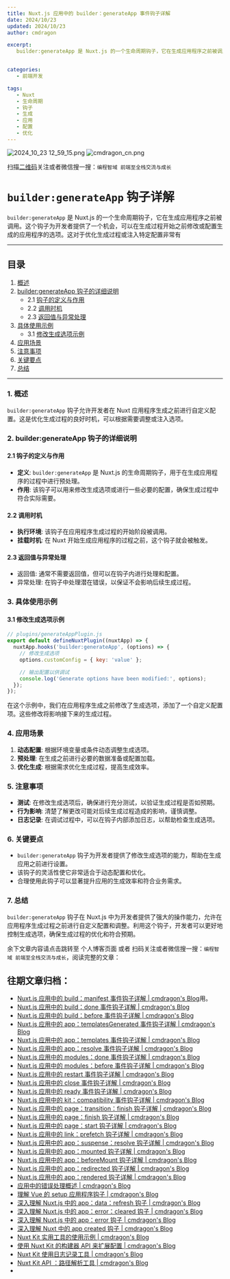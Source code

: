 ```yaml
---
title: Nuxt.js 应用中的 builder：generateApp 事件钩子详解
date: 2024/10/23
updated: 2024/10/23
author: cmdragon

excerpt:
   builder:generateApp 是 Nuxt.js 的一个生命周期钩子，它在生成应用程序之前被调用。这个钩子为开发者提供了一个机会，可以在生成过程开始之前修改或配置生成的应用程序的选项。这对于优化生成过程或注入特定配置非常有


categories:
   - 前端开发

tags:
   - Nuxt
   - 生命周期
   - 钩子
   - 生成
   - 应用
   - 配置
   - 优化
---
```


<img src="https://static.amd794.com/blog/images/2024_10_23 12_59_15.png@blog" title="2024_10_23 12_59_15.png" alt="2024_10_23 12_59_15.png"/>

<img src="https://static.amd794.com/blog/images/cmdragon_cn.png" title="cmdragon_cn.png" alt="cmdragon_cn.png"/>


扫描[二维码](https://static.amd794.com/blog/images/cmdragon_cn.png)关注或者微信搜一搜：`编程智域 前端至全栈交流与成长`

# `builder:generateApp` 钩子详解

`builder:generateApp` 是 Nuxt.js 的一个生命周期钩子，它在生成应用程序之前被调用。这个钩子为开发者提供了一个机会，可以在生成过程开始之前修改或配置生成的应用程序的选项。这对于优化生成过程或注入特定配置非常有

---

## 目录

1. [概述](#1-概述)
2. [builder:generateApp 钩子的详细说明](#2-buildergenerateapp-钩子的详细说明)
   - 2.1 [钩子的定义与作用](#21-钩子的定义与作用)
   - 2.2 [调用时机](#22-调用时机)
   - 2.3 [返回值与异常处理](#23-返回值与异常处理)
3. [具体使用示例](#3-具体使用示例)
   - 3.1 [修改生成选项示例](#31-修改生成选项示例)
4. [应用场景](#4-应用场景)
5. [注意事项](#5-注意事项)
6. [关键要点](#6-关键要点)
7. [总结](#7-总结)

---

### 1. 概述

`builder:generateApp` 钩子允许开发者在 Nuxt 应用程序生成之前进行自定义配置。这是优化生成过程的良好时机，可以根据需要调整或注入选项。

### 2. builder:generateApp 钩子的详细说明

#### 2.1 钩子的定义与作用

- **定义**: `builder:generateApp` 是 Nuxt.js 的生命周期钩子，用于在生成应用程序的过程中进行预处理。
- **作用**: 该钩子可以用来修改生成选项或进行一些必要的配置，确保生成过程中符合实际需要。

#### 2.2 调用时机

- **执行环境**: 该钩子在应用程序生成过程的开始阶段被调用。
- **挂载时机**: 在 Nuxt 开始生成应用程序的过程之前，这个钩子就会被触发。

#### 2.3 返回值与异常处理

- 返回值: 通常不需要返回值，但可以在钩子内进行处理和配置。
- 异常处理: 在钩子中处理潜在错误，以保证不会影响后续生成过程。

### 3. 具体使用示例

#### 3.1 修改生成选项示例

```javascript
// plugins/generateAppPlugin.js
export default defineNuxtPlugin((nuxtApp) => {
  nuxtApp.hooks('builder:generateApp', (options) => {
    // 修改生成选项
    options.customConfig = { key: 'value' };

    // 输出配置以供调试
    console.log('Generate options have been modified:', options);
  });
});
```

在这个示例中，我们在应用程序生成之前修改了生成选项，添加了一个自定义配置项。这些修改将影响接下来的生成过程。

### 4. 应用场景

1. **动态配置**: 根据环境变量或条件动态调整生成选项。
2. **预处理**: 在生成之前进行必要的数据准备或配置加载。
3. **优化生成**: 根据需求优化生成过程，提高生成效率。

### 5. 注意事项

- **测试**: 在修改生成选项后，确保进行充分测试，以验证生成过程是否如预期。
- **行为影响**: 清楚了解更改可能对后续生成过程造成的影响，谨慎调整。
- **日志记录**: 在调试过程中，可以在钩子内部添加日志，以帮助检查生成选项。

### 6. 关键要点

- `builder:generateApp` 钩子为开发者提供了修改生成选项的能力，帮助在生成应用之前进行设置。
- 该钩子的灵活性使它非常适合于动态配置和优化。
- 合理使用此钩子可以显著提升应用的生成效率和符合业务需求。

### 7. 总结

`builder:generateApp` 钩子在 Nuxt.js 中为开发者提供了强大的操作能力，允许在应用程序生成过程之前进行自定义配置和调整。利用这个钩子，开发者可以更好地控制生成选项，确保生成过程的优化和符合预期。

余下文章内容请点击跳转至 个人博客页面 或者 扫码关注或者微信搜一搜：`编程智域 前端至全栈交流与成长`，阅读完整的文章：

## 往期文章归档：

- [Nuxt.js 应用中的 build：manifest 事件钩子详解 | cmdragon's Blog](https://blog.cmdragon.cn/posts/523de9001247/)用。
- [Nuxt.js 应用中的 build：done 事件钩子详解 | cmdragon's Blog](https://blog.cmdragon.cn/posts/41dece9c782c/)
- [Nuxt.js 应用中的 build：before 事件钩子详解 | cmdragon's Blog](https://blog.cmdragon.cn/posts/eb2bd3bbfab8/)
- [Nuxt.js 应用中的 app：templatesGenerated 事件钩子详解 | cmdragon's Blog](https://blog.cmdragon.cn/posts/b76b5d553a8b/)
- [Nuxt.js 应用中的 app：templates 事件钩子详解 | cmdragon's Blog](https://blog.cmdragon.cn/posts/ace6c53275c4/)
- [Nuxt.js 应用中的 app：resolve 事件钩子详解 | cmdragon's Blog](https://blog.cmdragon.cn/posts/9ea12f07cc2a/)
- [Nuxt.js 应用中的 modules：done 事件钩子详解 | cmdragon's Blog](https://blog.cmdragon.cn/posts/397fbad66fab/)
- [Nuxt.js 应用中的 modules：before 事件钩子详解 | cmdragon's Blog](https://blog.cmdragon.cn/posts/5b5669bca701/)
- [Nuxt.js 应用中的 restart 事件钩子详解 | cmdragon's Blog](https://blog.cmdragon.cn/posts/25888bf37a0f/)
- [Nuxt.js 应用中的 close 事件钩子详解 | cmdragon's Blog](https://blog.cmdragon.cn/posts/ec1665a791a5/)
- [Nuxt.js 应用中的 ready 事件钩子详解 | cmdragon's Blog](https://blog.cmdragon.cn/posts/37d771762c8f/)
- [Nuxt.js 应用中的 kit：compatibility 事件钩子详解 | cmdragon's Blog](https://blog.cmdragon.cn/posts/52224e8e71ec/)
- [Nuxt.js 应用中的 page：transition：finish 钩子详解 | cmdragon's Blog](https://blog.cmdragon.cn/posts/80acaed2b809/)
- [Nuxt.js 应用中的 page：finish 钩子详解 | cmdragon's Blog](https://blog.cmdragon.cn/posts/2e422732f13a/)
- [Nuxt.js 应用中的 page：start 钩子详解 | cmdragon's Blog](https://blog.cmdragon.cn/posts/9876204f1a7b/)
- [Nuxt.js 应用中的 link：prefetch 钩子详解 | cmdragon's Blog](https://blog.cmdragon.cn/posts/3821d8f8b93e/)
- [Nuxt.js 应用中的 app：suspense：resolve 钩子详解 | cmdragon's Blog](https://blog.cmdragon.cn/posts/aca9f9d7692b/)
- [Nuxt.js 应用中的 app：mounted 钩子详解 | cmdragon's Blog](https://blog.cmdragon.cn/posts/a07f12bddf8c/)
- [Nuxt.js 应用中的 app：beforeMount 钩子详解 | cmdragon's Blog](https://blog.cmdragon.cn/posts/bbdca1e3d9a5/)
- [Nuxt.js 应用中的 app：redirected 钩子详解 | cmdragon's Blog](https://blog.cmdragon.cn/posts/c83b294c7a07/)
- [Nuxt.js 应用中的 app：rendered 钩子详解 | cmdragon's Blog](https://blog.cmdragon.cn/posts/26479872ffdc/)
- [应用中的错误处理概述 | cmdragon's Blog](https://blog.cmdragon.cn/posts/5c9b317a962a/)
- [理解 Vue 的 setup 应用程序钩子 | cmdragon's Blog](https://blog.cmdragon.cn/posts/405db1302a23/)
- [深入理解 Nuxt.js 中的 app：data：refresh 钩子 | cmdragon's Blog](https://blog.cmdragon.cn/posts/6f0c4f34bc45/)
- [深入理解 Nuxt.js 中的 app：error：cleared 钩子 | cmdragon's Blog](https://blog.cmdragon.cn/posts/732d62232fb8/)
- [深入理解 Nuxt.js 中的 app：error 钩子 | cmdragon's Blog](https://blog.cmdragon.cn/posts/cb83a085e7a4/)
- [深入理解 Nuxt 中的 app created 钩子 | cmdragon's Blog](https://blog.cmdragon.cn/posts/188ad06ef45a/)
- [Nuxt Kit 实用工具的使用示例 | cmdragon's Blog](https://blog.cmdragon.cn/posts/a66da411afd2/)
- [使用 Nuxt Kit 的构建器 API 来扩展配置 | cmdragon's Blog](https://blog.cmdragon.cn/posts/f6e87c3cf111/)
- [Nuxt Kit 使用日志记录工具 | cmdragon's Blog](https://blog.cmdragon.cn/posts/37ad5a680e7d/)
- [Nuxt Kit API ：路径解析工具 | cmdragon's Blog](https://blog.cmdragon.cn/posts/441492dbf6ae/)
-

